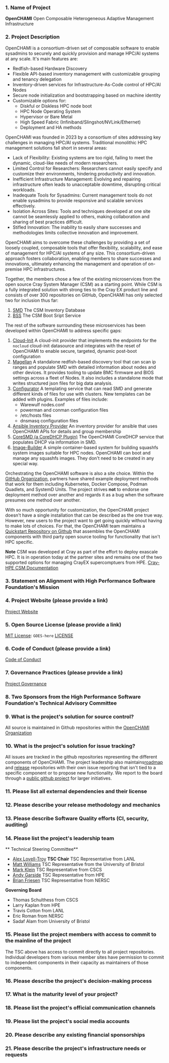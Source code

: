 ### 1. Name of Project

**OpenCHAMI** Open Composable Heterogeneous Adaptive Management Infrastructure

### 2. Project Description

OpenCHAMI is a consortium-driven set of composable software to enable sysadmins to securely and quickly provision and manage HPC/AI systems at any scale.  It's main features are: 
* Redfish-based Hardware Discovery
* Flexible API-based inventory management with customizable grouping and tenancy delegation
* Inventory-driven services for Infrastructure-As-Code control of HPC/AI Nodes
* Secure node initialization and bootstrapping based on machine identity
* Customizable options for:
  - Diskful or Diskless HPC node boot
  - HPC Node Operating System
  - Hypervisor or Bare Metal
  - High Speed Fabric (Infiniband/Slingshot/NVLink/Ethernet)
  - Deployment and HA methods

OpenCHAMI was founded in 2023 by a consortium of sites addressing key challenges in managing HPC/AI systems. Traditional monolithic HPC management solutions fall short in several areas:

* Lack of Flexibility: Existing systems are too rigid, failing to meet the dynamic, cloud-like needs of modern researchers.
* Limited Control for Researchers: Researchers cannot easily specify and customize their environments, hindering productivity and innovation.
* Inefficient Infrastructure Management: Evolving and repairing infrastructure often leads to unacceptable downtime, disrupting critical workloads.
* Inadequate Tools for Sysadmins: Current management tools do not enable sysadmins to provide responsive and scalable services effectively.
* Isolation Across Sites: Tools and techniques developed at one site cannot be seamlessly applied to others, making collaboration and sharing of best practices difficult.
* Stifled Innovation: The inability to easily share successes and methodologies limits collective innovation and improvement.

OpenCHAMI aims to overcome these challenges by providing a set of loosely coupled, composable tools that offer flexibility, scalability, and ease of management for HPC/AI systems of any size. This consortium-driven approach fosters collaboration, enabling members to share successes and innovations, ultimately enhancing the management and operation of on-premise HPC infrastructures.

Together, the members chose a few of the existing microservices from the open source Cray System Manager (CSM) as a starting point. While CSM is a fully integrated solution with strong ties to the Cray EX product line and consists of over 300 repositories on GitHub, OpenCHAMI has only selected two for inclusion thus far:

 1. [SMD](https://github.com/openchami/smd) The CSM Inventory Database
 1. [BSS](httpps://github.com/openchami/bss) The CSM Boot Sript Service
 
 The rest of the software surrounding these microservices has been developed within OpenCHAMI to address specific gaps:

 1. [Cloud-Init](https://github.com/openchami/cloud-init) A cloud-init provider that implements the endpoints for the `nocloud` cloud-init datasource and integrates with the reset of OpenCHAMI to enable secure, targeted, dynamic post-boot configuration
 1. [Magellan](https://github.com/openchami/magellan) A standalone redfish-based discovery tool that can scan ip ranges and populate SMD with detailed information about nodes and other devices.  It provides tooling to update BMC firmware and BIOS settings across a fleet of  Nodes.  It also includes a standalone mode that writes structured json files for big data analysis.
 1. [Configurator](https://github.com/openchami/configurator) A templating service that can read SMD and generate different kinds of files for use with clusters.  New templates can be added with plugins.  Examples of files include:
    - Warewulf nodes.conf
    - powerman and conman configuration files
    - /etc/hosts files
    - dnsmasq configuration files
1. [Ansible Inventory Provider](https://github.com/OpenCHAMI/ansible-smd-inventory) An inventory provider for ansible that uses OpenCHAMI APIs for details and group membership
1. [CoreSMD (a CoreDHCP Plugin)](https://github.com/OpenCHAMI/coresmd) The OpenCHAMI CoreDHCP service that populates DHCP via information in SMD.
1. [Image-Builder](https://github.com/OpenCHAMI/image-builder) A simple container-based system for building squashfs system images suitable for HPC nodes.  OpenCHAMI can boot and manage any squashfs images.  They don't need to be created in any special way.

Orchestrating the OpenCHAMI software is also a site choice.  Within the [GitHub Organization](https://github.com/openchami), partners have shared example deployment methods that work for them including Kubernetes, Docker Compose, Podman Quadlets, and SystemD Units.  The project strives __not__ to endorse one deployment method over another and regards it as a bug when the software presumes one method over another.

With so much opportunity for customization, the OpenCHAMI project doesn't have a single installation that can be described as the one true way.  However, new users to the project want to get going quickly without having to make lots of choices.  For that, the OpenCHAMI team maintains a [Quickstart Repository on Github](https://github.com/openchami/quickstart) that assembles the OpenCHAMI components with third party open source tooling for functionality that isn't HPC specific.  


**Note** CSM was developed at Cray as part of the effort to deploy exascale HPC.  It is in operation today at the partner sites and remains one of the two supported options for managing CrayEX supercomptuers from HPE. [Cray-HPE CSM Documentation](https://cray-hpe.github.io/docs-csm/en-10/)



### 3. Statement on Alignment with High Performance Software Foundation's Mission

### 4. Project Website (please provide a link)

[Project Website](https://openchami.org)

### 5. Open Source License (please provide a link)

[MIT License](https://spdx.org/licenses/MIT.html): `GOES-here`
[LICENSE](https://github.com/OpenCHAMI/.github/blob/main/LICENSE)


### 6. Code of Conduct (please provide a link)

[Code of Conduct](https://github.com/OpenCHAMI/.github/blob/main/CODE_OF_CONDUCT.md)

### 7. Governance Practices (please provide a link)

[Project Governance](https://github.com/OpenCHAMI/.github/blob/main/GOVERNANCE.MD)

### 8. Two Sponsors from the High Performance Software Foundation's Technical Advisory Committee

### 9. What is the project's solution for source control?

All source is maintained in Github repositories within the [OpenCHAMI Organization](https://github.com/openchami)

### 10. What is the project's solution for issue tracking?

All issues are tracked in the github repositories representing the different components of OpenCHAMI.  The project leadership also maintains[roadmap](https://github.com/openchami/roadmap) and [release](https://github.com/openchami/release) repositories with their own issue reporting that isn't tied to a specific component or to propose new functionality.  We report to the board through a [public github project](https://github.com/orgs/OpenCHAMI/projects/1) for larger initiatives.

### 11. Please list all external dependencies and their license

### 12. Please describe your release methodology and mechanics

### 13. Please describe Software Quality efforts (CI, security, auditing)

### 14. Please list the project's leadership team

** Technical Steering Committee**

* [Alex Lovell-Troy](https://github.com/alexlovelltroy) **TSC Chair**  TSC Representative from LANL
* [Matt Williams](https://github.com/milliams) TSC Representative from the University of Bristol
* [Mark Klein](https://github.com/mdklein) TSC Representative from CSCS
* [Andy Garside](https://github.com/ajgarside) TSC Representative from HPE
* [Brian Friesen](https://github.com/bcfriesen) TSC Representative from NERSC

**Governing Board**

* Thomas Schulthess from CSCS
* Larry Kaplan from HPE
* Travis Cotton from LANL
* Eric Roman from NERSC
* Sadaf Alam from University of Bristol


### 15. Please list the project members with access to commit to the mainline of the project

The TSC above has access to commit directly to all project repositories.  Individual developers from various member sites have permission to commit to independent components in their capacity as maintainers of those components.

### 16. Please describe the project's decision-making process



### 17. What is the maturity level of your project?

### 18. Please list the project's official communication channels

### 19. Please list the project's social media accounts

### 20. Please describe any existing financial sponsorships

### 21. Please describe the project's infrastructure needs or requests
